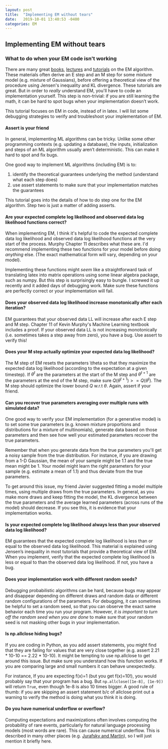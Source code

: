 ```yaml
---
layout: post
title:  "Implementing EM without tears"
date:   2019-10-01 13:40:53 -0400
categories: EM 
---
```


## Implementing EM without tears
### What to do when your EM code isn't working

There are many great [books](https://www.cs.ubc.ca/~murphyk/MLbook/), [lectures](https://www.youtube.com/watch?v=AnbiNaVp3eQ) and [tutorials](https://s3-us-west-2.amazonaws.com/www.abehandler.com/static/em-mixtures.pdf) on the EM algorithm. These materials often derive an E step and an M step for some mixture model (e.g. mixture of Gaussians), before offering a theoretical view of the procedure using Jensen's inequality and KL divergence. These tutorials are great. But in order to *really* understand EM, you'll have to code an implementation yourself. This step is non-trivial: if you are still learning the math, it can be hard to spot bugs when your implementation doesn’t work. 

This tutorial focuses on EM in code, instead of in latex. I will list some debugging strategies to verify and troubleshoot your implementation of EM. 

#### Assert is your friend

In general, implementing ML algorithms can be tricky. Unlike some other programming contexts (e.g. updating a database), the inputs, initialization and steps of an ML algorithm usually aren’t deterministic. This can make it hard to spot and fix bugs.

One good way to implement ML algorithms (including EM) is to:
1. identify the theoretical guarantees underlying the method (understand what each step does)
2. use assert statements to make sure that your implementation matches the guarantees
 
This tutorial goes into the details of how to do step one for the EM algorithm. Step two is just a matter of adding asserts.

#### Are your expected complete log likelihood and observed data log likelihood functions correct?
When implementing EM, I think it's helpful to code the expected complete data log likelihood and observed data log likelihood functions at the very start of the process. Murphy Chapter 11 describes what these are. I'd recommend implementing these two functions for your model before doing *anything* else. (The exact mathematical form will vary, depending on your model).

Implementing these functions might *seem* like a straightforward task of translating latex into matrix operations using some linear algebra package, such as numpy. But this step is surprisingly easy to bungle. I screwed it up recently and it added days of debugging work. Make sure these functions are perfectly correct or your implementation will fail.

#### Does your observed data log likelihood increase monotonically after each iteration? 
EM guarantees that your observed data LL will increase after each E step and M step. Chapter 11 of Kevin Murphy's Machine Learning textbook includes a proof. If your observed data LL is not increasing monotonically (i.e. sometimes takes a step away from zero), you have a bug. Use assert to verify this!

#### Does your M step actually optimize your expected data log likelihood? 
The M step of EM resets the parameters \theta so that they maximize the expected data log likelihood (according to the expectation at a given timestep). If $\theta^t$ are the parameters at the start of the M step and  $\theta^{t + 1}$ are the parameters at the end of the M step, make sure $Q(\theta^{t + 1}) >= Q(\theta^{t})$. The M step should optimize the lower bound $Q$ w.r.t $\theta$. Again, assert if your friend.

#### Can you recover true parameters averaging over multiple runs with simulated data?
One good way to verify your EM implementation (for a generative model) is to set some true parameters (e.g. known mixture proportions and distributions for a mixture of multinomials), generate data based on those parameters and then see how well your estimated parameters recover the true parameters. 

Remember that when you generate data from the true parameters you'll get a noisy sample from the true distribution. For instance, if you are drawing from a 1-D Gaussian, the mean of your sample might be 1.1 and the true mean might be 1. Your model might learn the right parameters for your sample (e.g. estimate a mean of 1.1) and thus deviate from the true parameters. 

To get around this issue, my friend Javier suggested fitting a model multiple times, using multiple draws from the true parameters. In general, as you make more draws and keep fitting the model, the KL divergence between the true parameters and the average learned parameters (across runs of the model) should decrease. If you see this, it is evidence that your implementation works.  

#### Is your expected complete log likelihood always less than your observed data log likelihood?
EM guarantees that the expected complete log likelihood is less than or equal to the observed data log likelihood. This material is explained using Jensen’s inequality in most tutorials that provide a theoretical view of EM. When you implement, verify that the expected complete log likelihood is less or equal to than the observed data log likelihood. If not, you have a bug. 

#### Does your implementation work with different random seeds?

Debugging probabilistic algorithms can be hard, because bugs may appear and disappear depending on different draws and random data or different random configurations of the parameters. For debugging, it can sometimes be helpful to set a random seed, so that you can observe the exact same behavior each time you run your program. However, *it is important to turn off the random seed when you are done* to make sure that your random seed is not masking other bugs in your implementation.


#### Is np.allclose hiding bugs?

If you are coding in Python, as you add assert statements, you might find that they are failing for values that are very close together (e.g. assert 2.21 * 10-10 == 2.22 * 10-10). It might be tempting to use np.allclose to get around this issue. But make sure you understand how this function works. If you are comparing large and small numbers it can behave unexpectedly. 

For instance, If you are expecting f(x)=1 (but you get f(x)=10!), you would probably say that your program has a bug. But `np.allclose([1e-8], [1e-9])` will return `True`, even though 1e-8 is also 10 times bigger. A good rule of thumb: if you are skipping an assert statement b/c of allclose print out a warning to verify the method is doing what you think it is doing. 

#### Do you have numerical underflow or overflow?
Computing expectations and maximizations often involves computing the probability of rare events, particularly for natural language processing models (most words are rare). This can cause numerical underflow. This is described in many other places (e.g. [Jurafsky and Martin](https://web.stanford.edu/~jurafsky/slp3/)), so I will just mention it briefly here.

